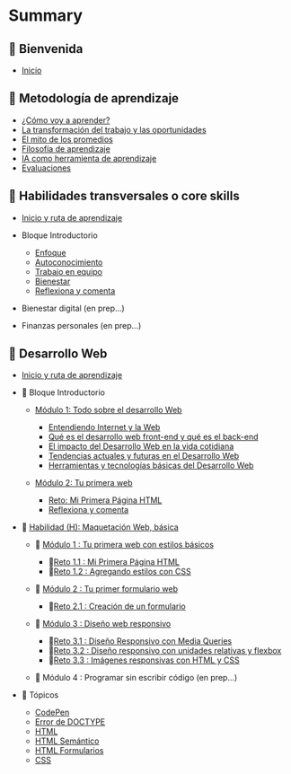 # Summary

## 💜 Bienvenida

* [Inicio](README.md)

## 📑 Metodología de aprendizaje

* [¿Cómo voy a aprender?](curriculum_model/lea_model_01_overview.md)
* [La transformación del trabajo y las oportunidades](curriculum_model/lea_model_02_work.md)
* [El mito de los promedios](curriculum_model/lea_model_03_average.md)
* [Filosofía de aprendizaje](curriculum_model/lea_model_04_philosophy.md)
* [IA como herramienta de aprendizaje](curriculum_model/lea_model_05_ai.md)
* [Evaluaciones](curriculum_model/lea_model_06_assessment.md)

## 🌈 Habilidades transversales o core skills

* [Inicio y ruta de aprendizaje](curriculum_lif/lea_lif_overview.md)

* Bloque Introductorio
  
  * [Enfoque](curriculum_lif/lea_lif_enfoque.md)
  * [Autoconocimiento](curriculum_lif/self_awareness/lea_lif_selfawareness.md)
  * [Trabajo en equipo](curriculum_lif/teamwork/lea_lif_teamwork.md)    
  * [Bienestar](curriculum_lif/wellbeign/lea_lif_wellbeign_intro.md)
  * [Reflexiona y comenta](curriculum_lif/lea_lif_overview_closing.md)

* Bienestar digital (en prep...)

* Finanzas personales (en prep...)

## 🔵 Desarrollo Web

* [Inicio y ruta de aprendizaje](curriculum_dev/lea_dev_overview.md)

* 🔵 Bloque Introductorio
  
  * [Módulo 1: Todo sobre el desarrollo Web](curriculum_dev/activities/00_01_00_all_about.md)
    
    * [Entendiendo Internet y la Web](curriculum_dev/activities/00_01_01_internet_web.md)
    * [Qué es el desarrollo web front-end y qué es el back-end](curriculum_dev/activities/00_01_02_web_dev.md)
    * [El impacto del Desarrollo Web en la vida cotidiana](curriculum_dev/activities/00_01_03_dev_life.md)
    * [Tendencias actuales y futuras en el Desarrollo Web](curriculum_dev/activities/00_01_04_dev_trends.md)
    * [Herramientas y tecnologías básicas del Desarrollo Web](curriculum_dev/activities/00_01_05_dev_tools.md)
  
  * [Módulo 2: Tu primera web](curriculum_dev/activities/00_02_00_practice.md)
    
    * [Reto: Mi Primera Página HTML](curriculum_dev/activities/00_02_01_myfirst.md)
    * [Reflexiona y comenta](curriculum_dev/activities/00_02_02_close.md)

* 🔵 [Habilidad (H): Maquetación Web, básica](01_00_00_overview.md)
  
  * 🔷 [Módulo 1 : Tu primera web con estilos básicos](01_01_00_modulo_myFirstWeb.md)
  
    * 🔹[Reto 1.1 : Mi Primera Página HTML](01_01_00_modulo_myFirstWeb.md)
    * 🔹[Reto 1.2 : Agregando estilos con CSS](01_01_02_project_add_CSS.md)
    
  * 🔷 [Módulo 2 : Tu primer formulario web](01_02_00_modulo_form.md)
  
    * 🔹[Reto 2.1 : Creación de un formulario](01_02_01_project_formulario.md)
    
  * 🔷 [Módulo 3 : Diseño web responsivo](01_03_00_modulo_responsive.md)
  
    * 🔹[Reto 3.1 : Diseño Responsivo con Media Queries](01_03_01_project_responsive_mediaqueries.md)
    * 🔹[Reto 3.2 : Diseño responsivo con unidades relativas y flexbox](01_03_02_project_responsive_flexbox.md)
    * 🔹[Reto 3.3 : Imágenes responsivas con HTML y CSS](01_03_03_project_responsive_images.md)
    
  * 🔷 Módulo 4 : Programar sin escribir código (en prep...)

* 🔵 Tópicos
  
  * [CodePen](curriculum_dev/topics/editors_codepen.md)
  * [Error de DOCTYPE](curriculum_dev/topics/editors_codepen_doctype.md)
  * [HTML](curriculum_dev/topics/html.md)
  * [HTML Semántico](curriculum_dev/topics/html_semantic.md)
  * [HTML Formularios](curriculum_dev/topics/html_forms.md)
  * [CSS](curriculum_dev/topics/css.md)
